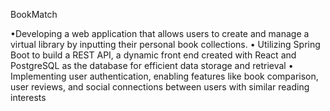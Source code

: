 BookMatch

•Developing a web application that allows users to create and manage a virtual library by inputting their personal
book collections.
• Utilizing Spring Boot to build a REST API, a dynamic front end created with React and PostgreSQL as the
database for efficient data storage and retrieval
• Implementing user authentication, enabling features like book comparison, user reviews, and social connections
between users with similar reading interests
